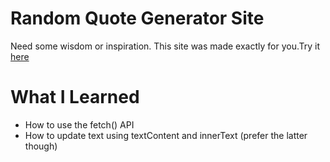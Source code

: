 # Random Quote Generator Site
Need some wisdom or inspiration. This site was made exactly for you.Try it [here](https://inspiring-kare-53c62c.netlify.app/)

# What I Learned
- How to use the fetch() API
- How to update text using textContent and innerText (prefer the latter though)  
